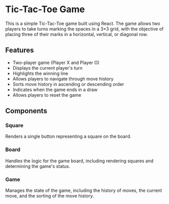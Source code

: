 # Tic-Tac-Toe Game

This is a simple Tic-Tac-Toe game built using React. The game allows two players to take turns marking the spaces in a 3×3 grid, with the objective of placing three of their marks in a horizontal, vertical, or diagonal row.

## Features

- Two-player game (Player X and Player O)
- Displays the current player's turn
- Highlights the winning line
- Allows players to navigate through move history
- Sorts move history in ascending or descending order
- Indicates when the game ends in a draw
- Allows players to reset the game

## Components

### Square

Renders a single button representing a square on the board.

### Board

Handles the logic for the game board, including rendering squares and determining the game's status.

### Game

Manages the state of the game, including the history of moves, the current move, and the sorting of the move history.
